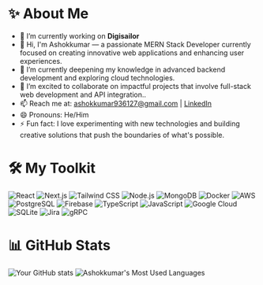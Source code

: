 # ✨ About Me

- 🔭 I’m currently working on **Digisailor**
- 👀 Hi, I'm Ashokkumar — a passionate MERN Stack Developer currently focused on creating innovative web applications and enhancing user experiences.
- 🌱 I’m currently deepening my knowledge in advanced backend development and exploring cloud technologies.
- 💞️ I’m excited to collaborate on impactful projects that involve full-stack web development and API integration..
- 📫 Reach me at: ashokkumar936127@gmail.com | [LinkedIn](https://www.linkedin.com/in/ashokkumar-p-595a45256)
- 😄 Pronouns: He/Him
- ⚡ Fun fact: I love experimenting with new technologies and building creative solutions that push the boundaries of what's possible.

<!---
AshokKumar185/AshokKumar185 is a ✨ special ✨ repository because its `README.md` (this file) appears on your GitHub profile.
You can click the Preview link to take a look at your changes.
--->

# 🛠️ My Toolkit

![React](https://img.shields.io/badge/React-61DAFB?logo=react&logoColor=white&style=for-the-badge)
![Next.js](https://img.shields.io/badge/Next.js-000000?logo=nextdotjs&logoColor=white&style=for-the-badge)
![Tailwind CSS](https://img.shields.io/badge/Tailwind%20CSS-38B2AC?logo=tailwind-css&logoColor=white&style=for-the-badge)
![Node.js](https://img.shields.io/badge/Node.js-339933?logo=nodedotjs&logoColor=white&style=for-the-badge)
![MongoDB](https://img.shields.io/badge/MongoDB-47A248?logo=mongodb&logoColor=white&style=for-the-badge)
![Docker](https://img.shields.io/badge/Docker-2496ED?logo=docker&logoColor=white&style=for-the-badge)
![AWS](https://img.shields.io/badge/AWS-232F3E?logo=amazonaws&logoColor=white&style=for-the-badge)
![PostgreSQL](https://img.shields.io/badge/PostgreSQL-336791?logo=postgresql&logoColor=white&style=for-the-badge)
![Firebase](https://img.shields.io/badge/Firebase-FFCA28?logo=firebase&logoColor=white&style=for-the-badge)
![TypeScript](https://img.shields.io/badge/TypeScript-3178C6?logo=typescript&logoColor=white&style=for-the-badge)
![JavaScript](https://img.shields.io/badge/JavaScript-F7DF1E?logo=javascript&logoColor=black&style=for-the-badge)
![Google Cloud](https://img.shields.io/badge/Google%20Cloud-4285F4?logo=googlecloud&logoColor=white&style=for-the-badge)
![SQLite](https://img.shields.io/badge/SQLite-003B57?logo=sqlite&logoColor=white&style=for-the-badge)
![Jira](https://img.shields.io/badge/Jira-0052CC?logo=jira&logoColor=white&style=for-the-badge)
![gRPC](https://img.shields.io/badge/gRPC-4A154B?logo=grpc&logoColor=white&style=for-the-badge)

# 📊 GitHub Stats
![Your GitHub stats](https://github-readme-stats.vercel.app/api?username=AshokKumar185&show_icons=true&theme=radical)
![Ashokkumar's Most Used Languages](https://github-readme-stats.vercel.app/api/top-langs/?username=AshokKumar185&layout=compact&theme=radical)



